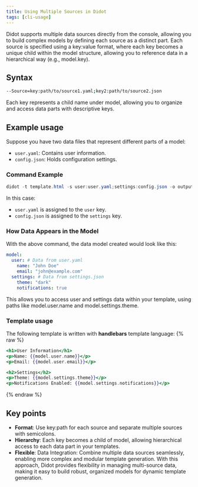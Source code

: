```yaml
---
title: Using Multiple Sources in Didot
tags: [cli-usage]
---
```

Didot supports multiple data sources directly from the console, allowing you to build complex models by defining each source as a distinct part. Each source is specified using a key:value format, where each key becomes a unique child within the model structure, allowing you to reference data in a hierarchical way (e.g., model.key).

## Syntax

```bash
--Source=key:path/to/source1.yaml;key2:path/to/source2.json
```

Each key represents a child name under model, allowing you to organize and access data parts with descriptive keys.

## Example usage

Suppose you have two data files that represent different parts of a model:

- `user.yaml`: Contains user information.
- `config.json`: Holds configuration settings.

### Command Example

```powershell
didot -t template.html -s user:user.yaml;settings:config.json -o output.html
```

In this case:

- `user.yaml` is assigned to the `user` key.
- `config.json` is assigned to the `settings` key.

### How Data Appears in the Model

With the above command, the data model created would look like this:

```yaml
model:
  user: # Data from user.yaml
    name: "John Doe"
    email: "john@example.com"
  settings: # Data from settings.json
    theme: "dark"
    notifications: true
```

This allows you to access user and settings data within your template, using paths like model.user.name and model.settings.theme.

### Template usage

The following template is written with **handlebars** template language:
{% raw %}

```handlebars
<h1>User Information</h1>
<p>Name: {{model.user.name}}</p>
<p>Email: {{model.user.email}}</p>

<h2>Settings</h2>
<p>Theme: {{model.settings.theme}}</p>
<p>Notifications Enabled: {{model.settings.notifications}}</p>
```

{% endraw %}

## Key points

- **Format**: Use key:path for each source and separate multiple sources with semicolons.
- **Hierarchy**: Each key becomes a child of model, allowing hierarchical access to each data part in your templates.
- **Flexible**: Data Integration: Combine multiple data sources seamlessly, enabling more complex and modular template generation.
With this approach, Didot provides flexibility in managing multi-source data, making it easy to build robust, organized models for dynamic template generation.